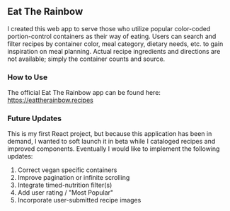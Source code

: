 ## Eat The Rainbow

I created this web app to serve those who utilize popular color-coded portion-control containers as their way of eating. Users can search and filter recipes by container color, meal category, dietary needs, etc. to gain inspiration on meal planning. Actual recipe ingredients and directions are not available; simply the container counts and source.

### How to Use

The official Eat The Rainbow app can be found here: https://eattherainbow.recipes

### Future Updates

This is my first React project, but because this application has been in demand, I wanted to soft launch it in beta while I cataloged recipes and improved components. Eventually I would like to implement the following updates:

1. Correct vegan specific containers
2. Improve pagination or infinite scrolling
3. Integrate timed-nutrition filter(s)
4. Add user rating / "Most Popular"
5. Incorporate user-submitted recipe images
